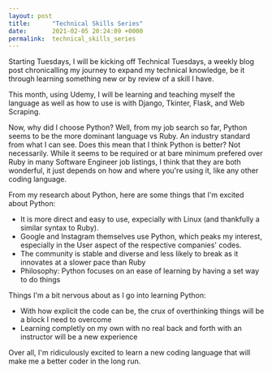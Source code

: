 ```yaml
---
layout: post
title:      "Technical Skills Series"
date:       2021-02-05 20:24:09 +0000
permalink:  technical_skills_series
---
```



Starting Tuesdays, I will be kicking off Technical Tuesdays, a weekly blog post chronicalling my journey to expand my technical knowledge, be it through learning something new or by review of a skill I have.

This month, using Udemy, I will be learning and teaching myself the language as well as how to use is with Django, Tkinter, Flask, and Web Scraping.

Now, why did I choose Python? Well, from my job search so far, Python seems to be the more dominant language vs Ruby. An industry standard from what I can see. Does this mean that I think Python is better? Not necessarily. While it seems to be required or at bare minimum prefered over Ruby in many Software Engineer job listings, I think that they are both wonderful, it just depends on how and where you're using it, like any other coding language.

From my research about Python, here are some things that I'm excited about Python:
* It is more direct and easy to use, expecially with Linux (and thankfully a similar syntax to Ruby). 
* Google and Instagram themselves use Python, which peaks my interest, especially in the User aspect of the respective companies' codes. 
* The community is stable and diverse and less likely to break as it innovates at a slower pace than Ruby
* Philosophy: Python focuses on an ease of learning by having a set way to do things

Things I'm a bit nervous about as I go into learning Python:
* With how explicit the code can be, the crux of overthinking things will be a block I need to overcome
* Learning completly on my own with no real back and forth with an instructor will be a new experience

Over all, I'm ridiculously excited to learn a new coding language that will make me a better coder in the long run.
